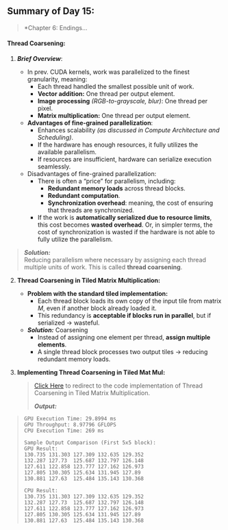 ## Summary of Day 15:

> *Chapter 6: Endings...

#### Thread Coarsening:

1. ***Brief Overview***:

    - In prev. CUDA kernels, work was parallelized to the finest granularity, meaning:
        - Each thread handled the smallest possible unit of work.
        - **Vector addition:** One thread per output element.
        - **Image processing** *(RGB-to-grayscale, blur)*: One thread per pixel.
        - **Matrix multiplication:** One thread per output element.
    - **Advantages of fine-grained parallelization**:
        - Enhances scalability _(as discussed in Compute Architecture and Scheduling)_.
        - If the hardware has enough resources, it fully utilizes the available parallelism.
        - If resources are insufficient, hardware can serialize execution seamlessly.
    - Disadvantages of fine-grained parallelization:
        - There is often a “price” for parallelism, including:
            - **Redundant memory loads** across thread blocks.
            - **Redundant computation**.
            - **Synchronization overhead**: meaning, the cost of ensuring that threads are synchronized.
        - If the work is **automatically serialized due to resource limits**, this cost becomes **wasted overhead**. Or, in simpler terms, the cost of synchronization is wasted if the hardware is not able to fully utilize the parallelism.
> ***Solution:***\
>   Reducing parallelism where necessary by assigning each thread multiple units of work. This is called **thread coarsening**.

2. **Thread Coarsening in Tiled Matrix Multiplication:**

    - **Problem with the standard tiled implementation:**
        - Each thread block loads its own copy of the input tile from matrix $M$, even if another block already loaded it.
        - This redundancy is **acceptable if blocks run in parallel**, but if serialized → wasteful.
    - ***Solution:*** Coarsening
        - Instead of assigning one element per thread, **assign multiple elements**.
        - A single thread block processes two output tiles → reducing redundant memory loads.

3. **Implementing Thread Coarsening in Tiled Mat Mul:**

    > [Click Here](./thread_coarsening.cu) to redirect to the code implementation of Thread Coarsening in Tiled Matrix Multiplication.
    >
    >***Output:***
>```shell
>GPU Execution Time: 29.8994 ms
>GPU Throughput: 8.97796 GFLOPS
>CPU Execution Time: 269 ms
>
>Sample Output Comparison (First 5x5 block):
>GPU Result:
>130.735 131.303 127.309 132.635 129.352
>132.287 127.73  125.687 132.797 126.148
>127.611 122.858 123.777 127.162 126.973
>127.805 130.305 125.634 131.945 127.89
>130.881 127.63  125.484 135.143 130.368
>
>CPU Result:
>130.735 131.303 127.309 132.635 129.352
>132.287 127.73  125.687 132.797 126.148
>127.611 122.858 123.777 127.162 126.973
>127.805 130.305 125.634 131.945 127.89
>130.881 127.63  125.484 135.143 130.368
>```
